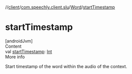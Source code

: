 //[client](../../index.md)/[com.speechly.client.slu](../index.md)/[Word](index.md)/[startTimestamp](start-timestamp.md)



# startTimestamp  
[androidJvm]  
Content  
val [startTimestamp](start-timestamp.md): [Int](https://kotlinlang.org/api/latest/jvm/stdlib/kotlin/-int/index.html)  
More info  


Start timestamp of the word within the audio of the context.

  



